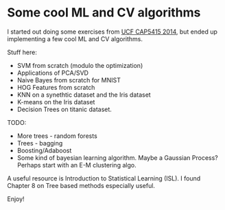 # Some cool ML and CV algorithms

I started out doing some exercises from [UCF CAP5415 2014](http://crcv.ucf.edu/courses/CAP5415/Fall2014/index.php), but ended up implementing a few cool ML and CV algorithms. 

Stuff here: 
- SVM from scratch (modulo the optimization)
- Applications of PCA/SVD
- Naive Bayes from scratch for MNIST
- HOG Features from scratch
- KNN on a synethtic dataset and the Iris dataset
- K-means on the Iris dataset
- Decision Trees on titanic dataset.

TODO:
- More trees - random forests
- Trees - bagging
- Boosting/Adaboost
- Some kind of bayesian learning algorithm. Maybe a Gaussian Process? Perhaps start with an E-M clustering algo.

A useful resource is Introduction to Statistical Learning (ISL). I found Chapter 8 on Tree based methods especially useful.

Enjoy!
